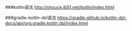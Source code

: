 ###kotlin语法
http://shouce.jb51.net/kotlin/index.html

###gradle-kotlin-dsl语法
https://gradle.github.io/kotlin-dsl-docs/api/org.gradle.kotlin.dsl/index.html


